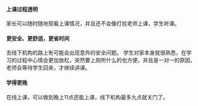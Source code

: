 #### 上课过程透明
家长可以随时随地观看上课情况，并且还不会像打扰老师上课，学生听课。
#### 更安全、更舒适，更省时间
去线下机构的路上有可能会出现意外的安全问题。
学生对家本身就很熟悉，在学习的过程中心情会更加放松，突然要上厕所什么的也方便，并且是一对一的原因，老师会等待学生回来，才继续讲课。
#### 学得更晚
在线上课，可以做到晚上11点还能上课，线下机构最多九点就关门了。        


